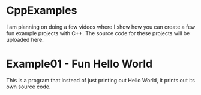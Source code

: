# CppExamples

I am planning on doing a few videos where I show how you can create a few fun example projects
with C++. The source code for these projects will be uploaded here.

# Example01 - Fun Hello World

This is a program that instead of just printing out Hello World, it prints out its own source code.



